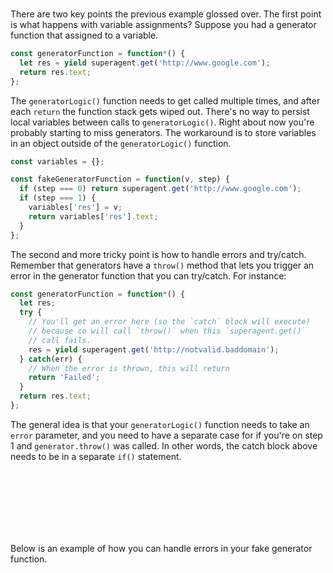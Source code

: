<br><br><br>

There are two key points the previous example glossed over. The first point
is what happens with variable assignments? Suppose you had a generator function
that assigned to a variable.

```javascript
const generatorFunction = function*() {
  let res = yield superagent.get('http://www.google.com');
  return res.text;
};
```

The `generatorLogic()` function needs to get called multiple times, and after
each `return` the function stack gets wiped out. There's no way to persist
local variables between calls to `generatorLogic()`. Right about now you're
probably starting to miss generators. The workaround is to store variables in
an object outside of the `generatorLogic()` function.

```javascript
const variables = {};

const fakeGeneratorFunction = function(v, step) {
  if (step === 0) return superagent.get('http://www.google.com');
  if (step === 1) {
    variables['res'] = v;
    return variables['res'].text;
  }
};
```

The second and more tricky point is how to handle errors and try/catch. Remember
that generators have a `throw()` method that lets you trigger an error in the
generator function that you can try/catch. For instance:

```javascript
const generatorFunction = function*() {
  let res;
  try {
    // You'll get an error here (so the `catch` block will execute)
    // because co will call `throw()` when this `superagent.get()`
    // call fails.
    res = yield superagent.get('http://notvalid.baddomain');
  } catch(err) {
    // When the error is thrown, this will return
    return 'Failed';
  }
  return res.text;
};
```

The general idea is that your `generatorLogic()` function needs to take an
`error` parameter, and you need to have a separate case for if you're on
step 1 and `generator.throw()` was called. In other words, the catch block
above needs to be in a separate `if()` statement.

<br><br><br><br><br><br>

Below is an example of how you can handle errors in your fake generator
function.
